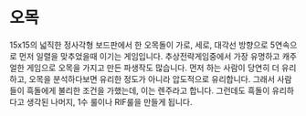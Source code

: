 # 오목

15x15의 넓직한 정사각형 보드판에서 한 오목돌이 가로, 세로, 대각선 방향으로 5연속으로 먼저 일렬을 맞추었을때 이기는 게임입니다. 추상전략게임중에서 가장 유명하고 캐주얼한 게임으로 오목을 가지고 만든 파생작도 많습니다. 먼저 하는 사람이 당연히 더 유리하고, 오목을 분석하다보면 유리한 정도가 아니라 압도적으로 유리합니다. 그래서 사람들이 흑돌에게 불리한 조건을 가했는데, 이는 렌주라고 합니다. 그런데도 흑돌이 유리하다고 생각된 나머지, 1수 룰이나 RIF룰을 만들게 됩니다.
